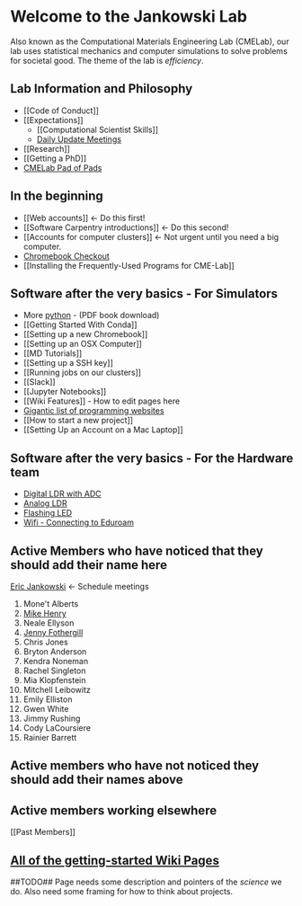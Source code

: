# Welcome to the Jankowski Lab #
Also known as the Computational Materials Engineering Lab (CMELab), our lab uses statistical mechanics and computer simulations to solve problems for societal good. The theme of the lab is *efficiency*.

## Lab Information and Philosophy ##
* [[Code of Conduct]] 
* [[Expectations]]
    * [[Computational Scientist Skills]]
    * [Daily Update Meetings](https://etherpad.boisestate.edu/p/cme-1)
* [[Research]]
* [[Getting a PhD]]
* [CMELab Pad of Pads](https://etherpad.boisestate.edu/p/cmelab-pad-of-pads)

## In the beginning ##
* [[Web accounts]]  <- Do this first!
* [[Software Carpentry introductions]]  <- Do this second!
* [[Accounts for computer clusters]] <- Not urgent until you need a big computer.
* [Chromebook Checkout](https://docs.google.com/spreadsheets/d/1q09wjk9HKtRtBNhU_heKF84a3awLpIyzw9q8gPIXRqA/edit?usp=sharing)
* [[Installing the Frequently-Used Programs for CME-Lab]]

## Software after the very basics - For Simulators ##
* More [python](http://bit.ly/2tBTW7W) - (PDF book download)
* [[Getting Started With Conda]]
* [[Setting up a new Chromebook]]
* [[Setting up an OSX Computer]]
* [[MD Tutorials]]
* [[Setting up a SSH key]]
* [[Running jobs on our clusters]]
* [[Slack]]
* [[Jupyter Notebooks]]
* [[Wiki Features]] - How to edit pages here
* [Gigantic list of programming websites](https://github.com/sdmg15/Best-websites-a-programmer-should-visit)
* [[How to start a new project]]
* [[Setting Up an Account on a Mac Laptop]]

## Software after the very basics - For the Hardware team ##

* [Digital LDR with ADC](https://bitbucket.org/cmelab/raspberry-pi/wiki/Digital%20LDR%20with%20ADC%20Setup)
* [Analog LDR](https://bitbucket.org/cmelab/raspberry-pi/wiki/Analog%20LDR)
* [Flashing LED](https://bitbucket.org/cmelab/raspberry-pi/wiki/Flashing%20LED)
* [Wifi - Connecting to Eduroam](https://bitbucket.org/cmelab/raspberry-pi/wiki/WiFi%20-%20Connecting%20to%20Eduroam)

## Active Members who have noticed that they should add their name here ##
[Eric Jankowski](https://github.com/cmelab/getting-started/blob/master/wiki/Prof.%20Jankowski.md) <- Schedule meetings

1. Mone't Alberts 
1. [Mike Henry](https://henrymike.com)
1. Neale Ellyson
1. [Jenny Fothergill](https://github.com/jennyfothergill)
1. Chris Jones
1. Bryton Anderson
1. Kendra Noneman 
1. Rachel Singleton
1. Mia Klopfenstein
1. Mitchell Leibowitz
1. Emily Elliston
1. Gwen White
1. Jimmy Rushing
1. Cody LaCoursiere
1. Rainier Barrett


## Active members who have not noticed they should add their names above ##

## Active members working elsewhere ##

[[Past Members]]

## [All of the getting-started Wiki Pages](https://bitbucket.org/cmelab/getting-started/wiki/browse/) ##

##TODO##
Page needs some description and pointers of the *science* we do. Also need some framing for how to think about projects.
